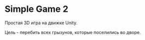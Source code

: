 # Simple Game 2
Простая 3D игра на движке Unity. 

Цель - перебить всех грызунов, которые поселились во дворе.
